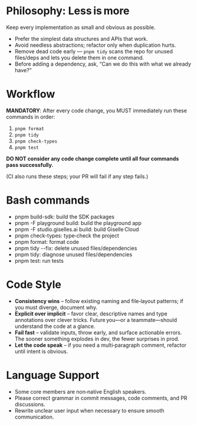 # Philosophy: **Less is more**
Keep every implementation as small and obvious as possible.
- Prefer the simplest data structures and APIs that work.
- Avoid needless abstractions; refactor only when duplication hurts.
- Remove dead code early — `pnpm tidy` scans the repo for unused files/deps and lets you delete them in one command.
- Before adding a dependency, ask, “Can we do this with what we already have?”

# Workflow
**MANDATORY**: After every code change, you MUST immediately run these commands in order:

1. `pnpm format`
2. `pnpm tidy`
3. `pnpm check-types`
4. `pnpm test`

**DO NOT consider any code change complete until all four commands pass successfully.**

(CI also runs these steps; your PR will fail if any step fails.)


# Bash commands
- pnpm build-sdk: build the SDK packages
- pnpm -F playground build: build the playground app
- pnpm -F studio.giselles.ai build: build Giselle Cloud
- pnpm check-types: type‑check the project
- pnpm format: format code
- pnpm tidy --fix: delete unused files/dependencies
- pnpm tidy: diagnose unused files/dependencies
- pnpm test: run tests

# Code Style

- **Consistency wins** – follow existing naming and file‑layout patterns; if you must diverge, document why.
- **Explicit over implicit** – favor clear, descriptive names and type annotations over clever tricks. Future you—or a teammate—should understand the code at a glance.
- **Fail fast** – validate inputs, throw early, and surface actionable errors. The sooner something explodes in dev, the fewer surprises in prod.
- **Let the code speak** – if you need a multi‑paragraph comment, refactor until intent is obvious.

# Language Support
- Some core members are non‑native English speakers.
- Please correct grammar in commit messages, code comments, and PR discussions.
- Rewrite unclear user input when necessary to ensure smooth communication.
